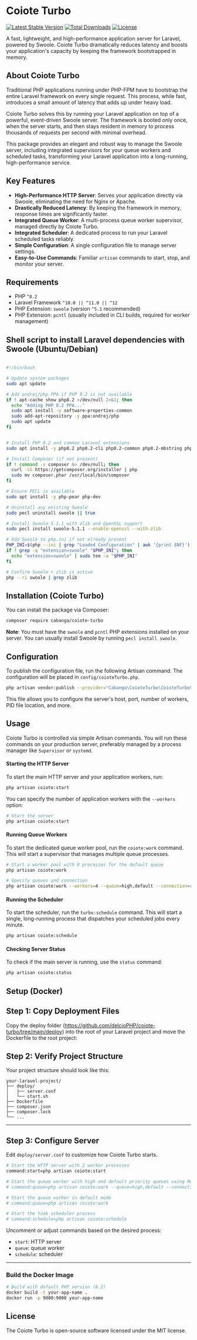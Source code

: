 # Coiote Turbo

<p>
    <a href="https://packagist.org/packages/cabanga/coiote-turbo"><img alt="Latest Stable Version" src="https://img.shields.io/packagist/v/cabanga/coiote-turbo.svg?style=for-the-badge"></a>
    <a href="https://packagist.org/packages/cabanga/coiote-turbo"><img alt="Total Downloads" src="https://img.shields.io/packagist/dt/cabanga/coiote-turbo.svg?style=for-the-badge"></a>
    <a href="https://github.com/coiote-turbo/blob/main/LICENSE.md"><img alt="License" src="https://img.shields.io/packagist/l/cabanga/coiote-turbo.svg?style=for-the-badge"></a>
</p>

A fast, lightweight, and high-performance application server for Laravel, powered by Swoole. Coiote Turbo dramatically reduces latency and boosts your application's capacity by keeping the framework bootstrapped in memory.

## About Coiote Turbo

Traditional PHP applications running under PHP-FPM have to bootstrap the entire Laravel framework on every single request. This process, while fast, introduces a small amount of latency that adds up under heavy load.

Coiote Turbo solves this by running your Laravel application on top of a powerful, event-driven Swoole server. The framework is booted only once, when the server starts, and then stays resident in memory to process thousands of requests per second with minimal overhead.

This package provides an elegant and robust way to manage the Swoole server, including integrated supervisors for your queue workers and scheduled tasks, transforming your Laravel application into a long-running, high-performance service.

## Key Features

- **High-Performance HTTP Server**: Serves your application directly via Swoole, eliminating the need for Nginx or Apache.
- **Drastically Reduced Latency**: By keeping the framework in memory, response times are significantly faster.
- **Integrated Queue Worker**: A multi-process queue worker supervisor, managed directly by Coiote Turbo.
- **Integrated Scheduler**: A dedicated process to run your Laravel scheduled tasks reliably.
- **Simple Configuration**: A single configuration file to manage server settings.
- **Easy-to-Use Commands**: Familiar `artisan` commands to start, stop, and monitor your server.

## Requirements

- PHP `^8.2`
- Laravel Framework `^10.0 || ^11.0 || ^12`
- PHP Extension: `swoole` (version `^5.1` recommended)
- PHP Extension: `pcntl` (usually included in CLI builds, required for worker management)


## Shell script to install Laravel dependencies with Swoole (Ubuntu/Debian)

```bash

#!/bin/bash

# Update system packages
sudo apt update

# Add ondrej/php PPA if PHP 8.2 is not available
if ! apt-cache show php8.2 >/dev/null 2>&1; then
  echo "Adding PHP 8.2 PPA..."
  sudo apt install -y software-properties-common
  sudo add-apt-repository -y ppa:ondrej/php
  sudo apt update
fi


# Install PHP 8.2 and common Laravel extensions
sudo apt install -y php8.2 php8.2-cli php8.2-common php8.2-mbstring php8.2-xml php8.2-curl php8.2-mysql php8.2-sqlite3 php8.2-zip php8.2-bcmath php8.2-intl php8.2-opcache php8.2-readline php-pear php-dev unzip curl git zlib1g-dev

# Install Composer (if not present)
if ! command -v composer &> /dev/null; then
  curl -sS https://getcomposer.org/installer | php
  sudo mv composer.phar /usr/local/bin/composer
fi

# Ensure PECL is available
sudo apt install -y php-pear php-dev

# Uninstall any existing Swoole
sudo pecl uninstall swoole || true

# Install Swoole 5.1.1 with zlib and OpenSSL support
sudo pecl install swoole-5.1.1 --enable-openssl --with-zlib

# Add Swoole to php.ini if not already present
PHP_INI=$(php --ini | grep "Loaded Configuration" | awk '{print $NF}')
if ! grep -q "extension=swoole" "$PHP_INI"; then
  echo "extension=swoole" | sudo tee -a "$PHP_INI"
fi

# Confirm Swoole + zlib is active
php --ri swoole | grep zlib


```

## Installation (Coiote Turbo)

You can install the package via Composer:

```bash
composer require cabanga/coiote-turbo
```

**Note**: You must have the `swoole` and `pcntl` PHP extensions installed on your server. You can usually install Swoole by running `pecl install swoole`.


## Configuration

To publish the configuration file, run the following Artisan command. The configuration will be placed in `config/coioteTurbo.php`.

```bash
php artisan vendor:publish --provider="Cabanga\CoioteTurbo\CoioteTurboServiceProvider" --tag="config"
```

This file allows you to configure the server's host, port, number of workers, PID file location, and more.

## Usage

Coiote Turbo is controlled via simple Artisan commands. You will run these commands on your production server, preferably managed by a process manager like `Supervisor` or `systemd`.

#### Starting the HTTP Server

To start the main HTTP server and your application workers, run:

```bash
php artisan coiote:start
```

You can specify the number of application workers with the `--workers` option:

```bash
# Start the server
php artisan coiote:start
```

#### Running Queue Workers

To start the dedicated queue worker pool, run the `coiote:work` command. This will start a supervisor that manages multiple queue processes.

```bash
# Start a worker pool with 8 processes for the default queue
php artisan coiote:work

# Specify queues and connection
php artisan coiote:work --workers=4 --queue=high,default --connection=redis
```


#### Running the Scheduler

To start the scheduler, run the `turbo:schedule` command. This will start a single, long-running process that dispatches your scheduled jobs every minute.


```bash
php artisan coiote:schedule
```


#### Checking Server Status

To check if the main server is running, use the `status` command:

```bash
php artisan coiote:status
```

## Setup  (Docker)

## Step 1: Copy Deployment Files

Copy the deploy folder (https://github.com/delcioPHP/coiote-turbo/tree/main/deploy) into the root of your Laravel project 
and move the Dockerfile to the root project:

## Step 2: Verify Project Structure

Your project structure should look like this:

```
your-laravel-project/
├── deploy/
│   ├── server.conf
│   └── start.sh
├── Dockerfile
├── composer.json
├── composer.lock
└── ... 
```

---

## Step 3: Configure Server

Edit `deploy/server.conf` to customize how Coiote Turbo starts.

```bash
# Start the HTTP server with 2 worker processes
command:start=php artisan coiote:start

# Start the queue worker with high and default priority queues using Redis
# command:queue=php artisan coiote:work --queue=high,default --connection=redis

# Start the queue worker in default mode
# command:queue=php artisan coiote:work

# Start the task scheduler process
# command:schedule=php artisan coiote:schedule
```

Uncomment or adjust commands based on the desired process:
- `start`: HTTP server
- `queue`: queue worker
- `schedule`: scheduler

---

### Build the Docker Image

```bash
# Build with default PHP version (8.2)
docker build -t your-app-name .
docker run -p 9000:9000 your-app-name
```

## License

The Coiote Turbo is open-source software licensed under the MIT license.